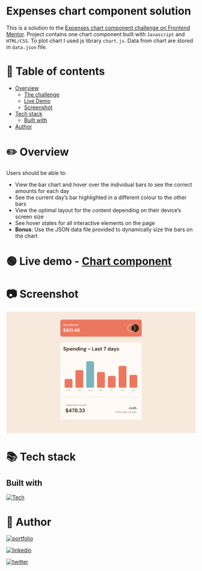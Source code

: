 # Expenses chart component solution

This is a solution to the [Expenses chart component challenge on Frontend Mentor](https://www.frontendmentor.io/challenges/expenses-chart-component-e7yJBUdjwt). Project contains one chart component built with `Javascript` and `HTML/CSS`. To plot chart I used js library `chart.js`. Data from chart are stored in `data.json` file.

# 📝 Table of contents

- [Overview](#overview)
  - [The challenge](#the-challenge)
  - [Live Demo](#live-demo)
  - [Screenshot](#screenshot)
- [Tech stack](#tech-stack)
  - [Built with](#built-with)
- [Author](#author)

# ✏️ Overview

Users should be able to:

- View the bar chart and hover over the individual bars to see the correct amounts for each day
- See the current day’s bar highlighted in a different colour to the other bars
- View the optimal layout for the content depending on their device’s screen size
- See hover states for all interactive elements on the page
- **Bonus**: Use the JSON data file provided to dynamically size the bars on the chart

# 🟢 Live demo - [Chart component](https://chris-ai.github.io/expenses-chart-component/)

# 📷 Screenshot

![](./images/Desktop.png)

# 📚 Tech stack

## Built with

[![Tech](https://skills.thijs.gg/icons?i=javascript,html,css&theme=light)]()

# 🔗 Author

[![portfolio](https://img.shields.io/badge/github-000?style=for-the-badge&logo=ko-fi&logoColor=white)](https://github.com/Chris-ai)

[![linkedin](https://img.shields.io/badge/linkedin-0A66C2?style=for-the-badge&logo=linkedin&logoColor=white)](https://twitter.com/kondr7_krzysiek)

[![twitter](https://img.shields.io/badge/frontendmentor-fefefe?style=for-the-badge&logo=&logoColor=white)](https://www.frontendmentor.io/profile/Chris-ai)
